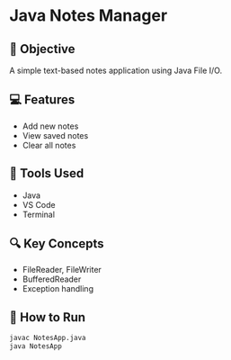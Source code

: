 # Java Notes Manager

## 📌 Objective
A simple text-based notes application using Java File I/O.

## 💻 Features
- Add new notes
- View saved notes
- Clear all notes

## 🧰 Tools Used
- Java
- VS Code
- Terminal

## 🔍 Key Concepts
- FileReader, FileWriter
- BufferedReader
- Exception handling

## 📁 How to Run
```bash
javac NotesApp.java
java NotesApp

